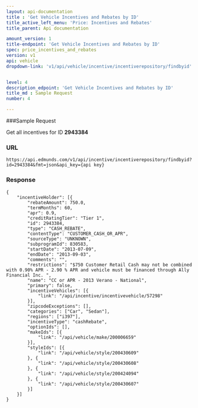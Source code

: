 ```yaml
---
layout: api-documentation
title : 'Get Vehicle Incentives and Rebates by ID'
title_active_left_menu: 'Price: Incentives and Rebates'
title_parent: Api documentation

amount_version: 1
title-endpoint: 'Get Vehicle Incentives and Rebates by ID'
spec: price_incentives_and_rebates
version: v1
api: vehicle
dropdown-link: 'v1/api/vehicle/incentive/incentiverepository/findbyid'


level: 4
description_edpoint: 'Get Vehicle Incentives and Rebates by ID'
title_md : Sample Request
number: 4

---
```


###Sample Request

Get all incentives for ID **2943384**

### URL

	https://api.edmunds.com/v1/api/incentive/incentiverepository/findbyid?id=2943384&fmt=json&api_key={api key}

### Response

	{
	    "incentiveHolder": [{
	        "rebateAmount": 750.0,
	        "termMonths": 60,
	        "apr": 0.9,
	        "creditRatingTier": "Tier 1",
	        "id": 2943384,
	        "type": "CASH_REBATE",
	        "contentType": "CUSTOMER_CASH_OR_APR",
	        "sourceType": "UNKNOWN",
	        "subprogramId": 830583,
	        "startDate": "2013-07-09",
	        "endDate": "2013-09-03",
	        "comments": "",
	        "restrictions": "$750 Customer Retail Cash may not be combined with 0.90% APR - 2.90 % APR and vehicle must be financed through Ally Financial Inc. ",
	        "name": "CC or APR - 2013 Verano - National",
	        "primary": false,
	        "incentiveVehicles": [{
	            "link": "/api/incentive/incentivevehicle/57298"
	        }],
	        "zipcodeExceptions": [],
	        "categories": ["Car", "Sedan"],
	        "regions": ["i397"],
	        "incentiveType": "cashRebate",
	        "optionIds": [],
	        "makeIds": [{
	            "link": "/api/vehicle/make/200006659"
	        }],
	        "styleIds": [{
	            "link": "/api/vehicle/style/200430609"
	        }, {
	            "link": "/api/vehicle/style/200430608"
	        }, {
	            "link": "/api/vehicle/style/200424094"
	        }, {
	            "link": "/api/vehicle/style/200430607"
	        }]
	    }]
	}